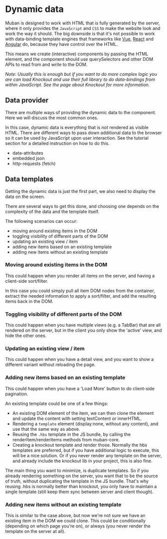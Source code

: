 # Dynamic data
Muban is designed to work with HTML that is fully generated by the server, where it only provides the `JavaScript` and `CSS` to make the website look and work the way it should. The big downside is that it's not possible to work with data-binding template engines that frameworks like [Vue](https://vuejs.org/), [React](https://reactjs.org/) and [Angular](https://angular.io/) do, because they have control over the HTML.

This means we create (interactive) components by passing the HTML element, and the component should use querySelectors and other DOM APIs to read from and write to the DOM. 

*Note: Usually this is enough but if you want to do more complex logic you are can load Knockout and use their full library to do data-bindings from within JavaScript. See the page about Knockout for more information.* 

## Data provider
There are multiple ways of providing the dynamic data to the component. Here we will discuss the most common ones. 

In this case, dynamic data is everything that is not rendered as visible HTML. There are different ways to pass down additional data to the browser so it can be used by JavaScript upon user interaction. See the tutorial section for a detailed instruction on how to do this.

* data-attributes
* embedded json
* http-requests (fetch)

## Data templates

Getting the dynamic data is just the first part, we also need to display the data on the screen.

There are several ways to get this done, and choosing one depends on the complexity of the data and the template itself.

The following scenarios can occur:

* moving around existing items in the DOM
* toggling visibility of different parts of the DOM
* updating an existing view / item
* adding new items based on an existing template
* adding new items without an existing template

### Moving around existing items in the DOM
This could happen when you render all items on the server, and having a client-side sort/filter.

In this case you could simply pull all item DOM nodes from the container, extract the needed information to apply a sort/filter, and add the resulting items back in the DOM.

### Toggling visibility of different parts of the DOM
This could happen when you have multiple views (e.g. a TabBar) that are all rendered on the server, but in the client you only show the 'active' view, and hide the other ones.

### Updating an existing view / item
This could happen when you have a detail view, and you want to show a different variant without reloading the page.

### Adding new items based on an existing template
This could happen when you have a 'Load More' button to do client-side pagination.

An existing template could be one of a few things:

* An existing DOM element of the item, we can then clone the element and update the content with setting textContent or innerHTML.
* Rendering a `template` element (display:none, without any content), and use that the same way as above.
* Reusing the `.hbs` template in the JS bundle, by calling the renderItem/renderItems methods from muban-core.
* Creating a knockout template and render those. Normally the hbs templates are preferred, but if you have additional logic to execute, this will be a nice solution. Or if you never render any template on the server, and already include the knockout lib in your project, this is also fine.

The main thing you want to minimize, is duplicate templates. So if you already rendering something on the server, you want that to be the source of truth, without duplicating the template in the JS bundle. That's why reusing .hbs is normally better than knockout, you only have to maintain a single template (still keep them sync between server and client though).

### Adding new items without an existing template
This is similar to the case above, but now we're not sure we have an existing item in the DOM we could clone. This could be conditionally (depending on which page you're on), or always (you never render the template on the server at all).
